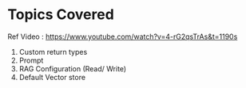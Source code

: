 # Topics Covered
 Ref Video : https://www.youtube.com/watch?v=4-rG2qsTrAs&t=1190s
1. Custom return types
2. Prompt
3. RAG Configuration (Read/ Write)
4. Default Vector store 